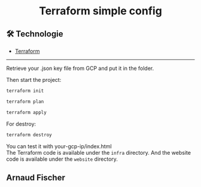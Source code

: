 # <p align="center">Terraform simple config</p>
  ## 🛠️ Technologie
- [Terraform](https://www.terraform.io/)
<hr>

Retrieve your .json key file from GCP and put it in the folder.<br>

Then start the project:
```bash
terraform init
```
```bash
terraform plan
```
```bash
terraform apply
```
For destroy:
```bash
terraform destroy
```
You can test it with your-gcp-ip/index.html<br>
The Terraform code is available under the ```infra``` directory. And the website code is available under the ```website``` directory.
 <br>

## Arnaud Fischer
